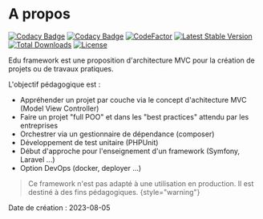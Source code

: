 # A propos

[![Codacy Badge](https://app.codacy.com/project/badge/Grade/a15f20cbdf2743618efe54e2db39f605)](https://app.codacy.com/gh/studoo-app/edu-framework/dashboard?utm_source=gh&utm_medium=referral&utm_content=&utm_campaign=Badge_grade)
[![Codacy Badge](https://app.codacy.com/project/badge/Coverage/a15f20cbdf2743618efe54e2db39f605)](https://app.codacy.com/gh/studoo-app/edu-framework/dashboard?utm_source=gh&utm_medium=referral&utm_content=&utm_campaign=Badge_coverage)
[![CodeFactor](https://www.codefactor.io/repository/github/studoo-app/edu-framework/badge)](https://www.codefactor.io/repository/github/studoo-app/edu-framework)
[![Latest Stable Version](https://poser.pugx.org/studoo/edu-framework/v)](https://packagist.org/packages/studoo/edu-framework)
[![Total Downloads](https://poser.pugx.org/studoo/edu-framework/downloads)](https://packagist.org/packages/studoo/edu-framework)
[![License](https://poser.pugx.org/studoo/edu-framework/license)](https://packagist.org/packages/studoo/edu-framework)

Edu framework est une proposition d'architecture MVC pour la création de projets ou de travaux pratiques.

L'objectif pédagogique est :
- Appréhender un projet par couche via le concept d'achitecture MVC (Model View Controller)
- Faire un projet "full POO" et dans les "best practices" attendu par les entreprises
- Orchestrer via un gestionnaire de dépendance (composer)
- Développement de test unitaire (PHPUnit)
- Début d'approche pour l'enseignement d'un framework (Symfony, Laravel ...)
- Option DevOps (docker, deployer ...)


> Ce framework n'est pas adapté à une utilisation en production. Il est destiné à des fins pédagogiques.
{style="warning"}

Date de création : 2023-08-05